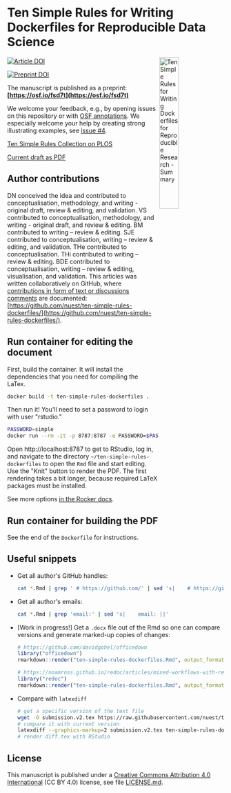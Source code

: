 # Ten Simple Rules for Writing Dockerfiles for Reproducible Data Science

<img alt="Ten Simple Rules for Writing Dockerfiles for Reproducible Research - Summary" src="https://raw.githubusercontent.com/nuest/ten-simple-rules-dockerfiles/master/figures/summary.png" width="30%" align="right">

[![Article DOI](https://img.shields.io/badge/Article-10.1371%2Fjournal.pcbi.1008316-yellow)](https://doi.org/10.1371/journal.pcbi.1008316)

[![Preprint DOI](https://img.shields.io/badge/Preprint-10.31219%2Fosf.io%2Ffsd7t-blue)](https://doi.org/10.31219/osf.io/fsd7t)

The manuscript is published as a preprint: **[https://osf.io/fsd7t](https://osf.io/fsd7t)**

We welcome your feedback, e.g., by opening issues on this repository or with [OSF annotations](https://help.osf.io/hc/en-us/articles/360019738554-Annotate-a-Preprint).
We especially welcome your help by creating strong illustrating examples, see [issue #4](https://github.com/nuest/ten-simple-rules-dockerfiles/issues/4).

[Ten Simple Rules Collection on PLOS](https://collections.plos.org/ten-simple-rules)

[Current draft as PDF](https://nuest.github.io/ten-simple-rules-dockerfiles/ten-simple-rules-dockerfiles.pdf)

## Author contributions
<!--PLOS asked to remove this from the manuscript-->

DN conceived the idea and contributed to conceptualisation, methodology, and writing - original draft, review & editing, and validation.
VS contributed to conceptualisation, methodology, and writing - original draft, and review & editing.
BM contributed to writing – review & editing.
SJE contributed to conceptualisation, writing – review & editing, and validation.
THe contributed to conceptualisation.
THi contributed to writing – review & editing.
BDE contributed to conceptualisation, writing – review & editing, visualisation, and validation.
This articles was written collaboratively on GitHub, where [contributions in form of text or discussions comments](https://github.com/nuest/ten-simple-rules-dockerfiles/graphs/contributors) are documented: [https://github.com/nuest/ten-simple-rules-dockerfiles/](https://github.com/nuest/ten-simple-rules-dockerfiles/).

## Run container for editing the document

First, build the container. It will install the dependencies that you
need for compiling the LaTex.

```bash
docker build -t ten-simple-rules-dockerfiles .
```

Then run it! You'll need to set a password to login with user "rstudio."

```bash
PASSWORD=simple
docker run --rm -it -p 8787:8787 -e PASSWORD=$PASSWORD -v $(pwd):/home/rstudio/ten-simple-rules-dockerfiles ten-simple-rules-dockerfiles
```

Open http://localhost:8787 to get to RStudio, log in, and navigate to the directory `~/ten-simple-rules-dockerfiles` to open the `Rmd` file and start editing.
Use the "Knit" button to render the PDF.
The first rendering takes a bit longer, because required LaTeX packages must be installed.

See more options [in the Rocker docs](https://github.com/rocker-org/rocker-versioned/blob/master/rstudio/README.md#additional-configuration-options).

## Run container for building the PDF

See the end of the `Dockerfile` for instructions.

## Useful snippets

- Get all author's GitHub handles:
  ```bash
  cat *.Rmd | grep ' # https://github.com/' | sed 's|    # https://github.com/|@|'
  ```
- Get all author's emails:
  ```bash
  cat *.Rmd | grep 'email:' | sed 's|    email: ||'
  ```
- [Work in progress!] Get a `.docx` file out of the Rmd so one can compare versions and generate marked-up copies of changes:
  ```r
  # https://github.com/davidgohel/officedown
  library("officedown")
  rmarkdown::render("ten-simple-rules-dockerfiles.Rmd", output_format = officedown::rdocx_document(), output_file = "tsrd.docx")
  
  # https://noamross.github.io/redoc/articles/mixed-workflows-with-redoc.html
  library("redoc")
  rmarkdown::render("ten-simple-rules-dockerfiles.Rmd", output_format = redoc::redoc(), output_file = "tsrd.docx")
  ```
- Compare with `latexdiff`
  ```bash
  # get a specific version of the text file
  wget -O submission.v2.tex https://raw.githubusercontent.com/nuest/ten-simple-rules-dockerfiles/submission.v2/ten-simple-rules-dockerfiles.tex
  # compare it with current version
  latexdiff --graphics-markup=2 submission.v2.tex ten-simple-rules-dockerfiles.tex > diff.tex
  # render diff.tex with RStudio
  ```

## License

This manuscript is published under a [Creative Commons Attribution 4.0 International](https://creativecommons.org/licenses/by/4.0/) (CC BY 4.0) license, see file [LICENSE.md](LICENSE.md).

